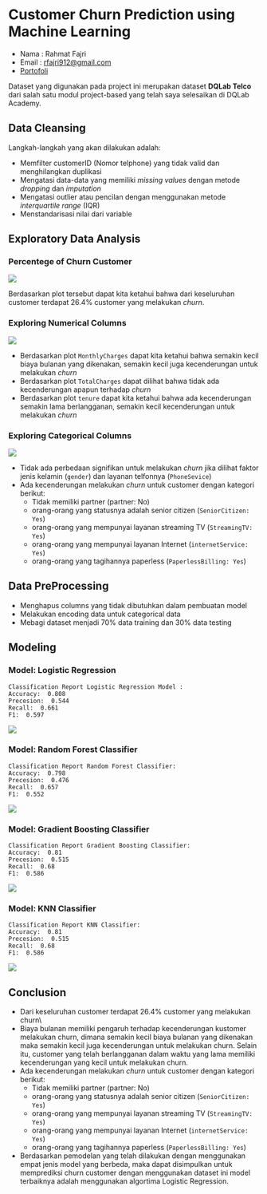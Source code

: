 # Customer Churn Prediction using Machine Learning

- Nama : Rahmat Fajri
- Email : rfajri912@gmail.com
- [Portofoli](https://rfajri27.github.io/MyPortfolio/)

Dataset yang digunakan pada project ini merupakan dataset  **DQLab Telco**  dari salah satu modul project-based yang telah saya selesaikan di DQLab Academy.

## Data Cleansing
Langkah-langkah yang akan dilakukan adalah:
- Memfilter customerID (Nomor telphone) yang tidak valid dan menghilangkan duplikasi
- Mengatasi data-data yang memiliki *missing values* dengan metode *dropping* dan *imputation*
- Mengatasi outlier atau pencilan dengan menggunakan metode *interquartile range* (IQR)
- Menstandarisasi nilai dari variable

## Exploratory Data Analysis
### Percentege of Churn Customer

![](images/churn_percentege.png)

Berdasarkan plot tersebut dapat kita ketahui bahwa dari keseluruhan customer terdapat 26.4% customer yang melakukan *churn*.

### Exploring Numerical Columns

![](images/numerical_plot.png)

- Berdasarkan plot `MonthlyCharges` dapat kita ketahui bahwa semakin kecil biaya bulanan yang dikenakan, semakin kecil juga kecenderungan untuk melakukan *churn*
- Berdasarkan plot `TotalCharges` dapat dilihat bahwa tidak ada kecenderungan apapun terhadap *churn*
- Berdasarkan plot `tenure` dapat kita ketahui bahwa ada kecenderungan semakin lama berlangganan, semakin kecil kecenderungan untuk melakukan *churn*

### Exploring Categorical Columns

![](images/categorical_plot.png)

- Tidak ada perbedaan signifikan untuk melakukan *churn* jika dilihat faktor jenis kelamin (`gender`) dan layanan telfonnya (`PhoneSevice`)
- Ada kecenderungan melakukan *churn* untuk customer dengan kategori berikut:
    * Tidak memiliki partner (partner: No)
    * orang-orang yang statusnya adalah senior citizen (`SeniorCitizen: Yes`)
    * orang-orang yang mempunyai layanan streaming TV (`StreamingTV: Yes`)
    * orang-orang yang mempunyai layanan Internet (`internetService: Yes`)
    * orang-orang yang tagihannya paperless (`PaperlessBilling: Yes`)

## Data PreProcessing
- Menghapus columns yang tidak dibutuhkan dalam pembuatan model
- Melakukan encoding data untuk categorical data
- Mebagi dataset menjadi 70% data training dan 30% data testing

## Modeling
### Model: Logistic Regression

```
Classification Report Logistic Regression Model :
Accuracy:  0.808
Precesion:  0.544
Recall:  0.661
F1:  0.597
```

![](images/snf_log_model.png)

### Model: Random Forest Classifier

```
Classification Report Random Forest Classifier:
Accuracy:  0.798
Precesion:  0.476
Recall:  0.657
F1:  0.552
```

![](images/snf_cnf_model.png)

### Model: Gradient Boosting Classifier

```
Classification Report Gradient Boosting Classifier:
Accuracy:  0.81
Precesion:  0.515
Recall:  0.68
F1:  0.586
```

![](images/snf_gbt_model.png)

### Model: KNN Classifier

```
Classification Report KNN Classifier:
Accuracy:  0.81
Precesion:  0.515
Recall:  0.68
F1:  0.586
```

![](images/snf_knn_model.png)


## Conclusion

- Dari keseluruhan customer terdapat 26.4% customer yang melakukan churn\
- Biaya bulanan memiliki pengaruh terhadap kecenderungan kustomer melakukan churn, dimana semakin kecil biaya bulanan yang dikenakan maka semakin kecil juga kecenderungan untuk melakukan churn. Selain itu, customer yang telah berlangganan dalam waktu yang lama memiliki kecenderungan yang kecil untuk melakukan churn.
- Ada kecenderungan melakukan *churn* untuk customer dengan kategori berikut:
    * Tidak memiliki partner (partner: No)
    * orang-orang yang statusnya adalah senior citizen (`SeniorCitizen: Yes`)
    * orang-orang yang mempunyai layanan streaming TV (`StreamingTV: Yes`)
    * orang-orang yang mempunyai layanan Internet (`internetService: Yes`)
    * orang-orang yang tagihannya paperless (`PaperlessBilling: Yes`)
- Berdasarkan pemodelan yang telah dilakukan dengan menggunakan empat jenis model yang berbeda, maka dapat disimpulkan untuk memprediksi churn customer dengan menggunakan dataset ini model terbaiknya adalah menggunakan algortima Logistic Regression.

